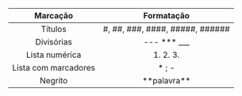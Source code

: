 | Marcação | Formatação |
|:---:|:---:|
| Títulos | #, ##, ###, ####, #####, ###### |
| Divisórias | --- *** ___ |
| Lista numérica | 1. 2. 3. |
| Lista com marcadores | * ; - |
| Negrito |  \*\*palavra**  |